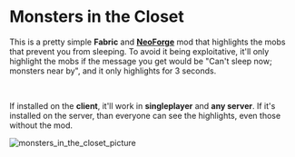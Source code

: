 # Monsters in the Closet

This is a pretty simple **Fabric** and [**NeoForge**](https://github.com/Minenash/Monsters-In-The-Closet-Forge) mod that highlights the mobs that prevent you from sleeping. To avoid it being exploitative, it'll only highlight the mobs if the message you get would be "Can't sleep now; monsters near by", and it only highlights for 3 seconds.

<br>

If installed on the **client**, it'll work in **singleplayer** and **any server**. If it's installed on the server, than everyone can see the highlights, even those without the mod.

![monsters_in_the_closet_picture](https://user-images.githubusercontent.com/12193049/198188821-3121685f-bc31-4418-af22-ea7937ec295b.png)
